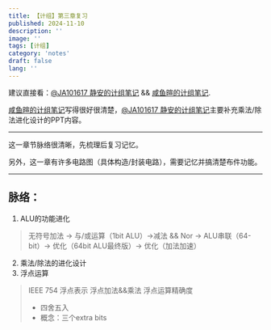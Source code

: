 ```yaml
---
title: 【计组】第三章复习
published: 2024-11-10
description: ''
image: ''
tags: [计组]
category: 'notes'
draft: false 
lang: ''
---
```

建议直接看：[@JA101617 静安的计组笔记](https://ja101617.github.io/posts/note-computer-organization/#%E9%99%84%E5%BD%95)  &&  [咸鱼暄的计组笔记](https://xuan-insr.github.io/computer_organization/1_prelude/).

[咸鱼暄的计组笔记](https://xuan-insr.github.io/computer_organization/1_prelude/)写得很好很清楚，[@JA101617 静安的计组笔记](https://ja101617.github.io/posts/note-computer-organization/#%E9%99%84%E5%BD%95)主要补充乘法/除法进化设计的PPT内容。

---
这一章节脉络很清晰，先梳理后复习记忆。

另外，这一章有许多电路图（具体构造/封装电路），需要记忆并搞清楚布件功能。

---
## 脉络：
1. ALU的功能进化
> 无符号加法 -> 与/或运算（1bit ALU）->减法 && Nor -> ALU串联（64-bit）-> 优化（64bit ALU最终版）-> 优化（加法加速）
2. 乘法/除法的进化设计
3. 浮点运算
>  IEEE 754 浮点表示
> 浮点加法&&乘法
> 浮点运算精确度
> - 四舍五入
> - 概念：三个extra bits
